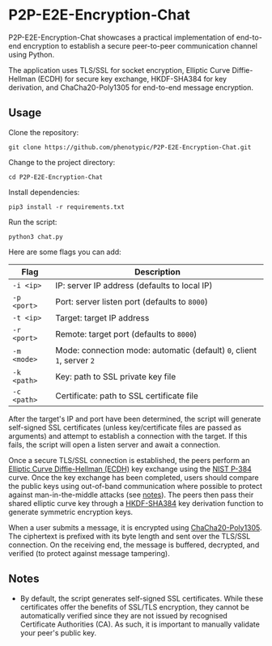 # P2P-E2E-Encryption-Chat

P2P-E2E-Encryption-Chat showcases a practical implementation of end-to-end encryption to establish a secure peer-to-peer communication channel using Python.

The application uses TLS/SSL for socket encryption, Elliptic Curve Diffie-Hellman (ECDH) for secure key exchange, HKDF-SHA384 for key derivation, and ChaCha20-Poly1305 for end-to-end message encryption.

## Usage

Clone the repository:
```
git clone https://github.com/phenotypic/P2P-E2E-Encryption-Chat.git
```

Change to the project directory:
```
cd P2P-E2E-Encryption-Chat
```

Install dependencies:
```
pip3 install -r requirements.txt
```

Run the script:
```
python3 chat.py
```

Here are some flags you can add:

| Flag | Description |
| --- | --- |
| `-i <ip>` | IP: server IP address (defaults to local IP) |
| `-p <port>` | Port: server listen port (defaults to `8000`) |
| `-t <ip>` | Target: target IP address |
| `-r <port>` | Remote: target port (defaults to `8000`) |
| `-m <mode>` | Mode: connection mode: automatic (default) `0`, client `1`, server `2` |
| `-k <path>` | Key: path to SSL private key file |
| `-c <path>` | Certificate: path to SSL certificate file |

After the target's IP and port have been determined, the script will generate self-signed SSL certificates (unless key/certificate files are passed as arguments) and attempt to establish a connection with the target. If this fails, the script will open a listen server and await a connection.

Once a secure TLS/SSL connection is established, the peers perform an [Elliptic Curve Diffie-Hellman (ECDH)](https://cryptobook.nakov.com/asymmetric-key-ciphers/ecc-encryption-decryption) key exchange using the [NIST P-384](https://en.wikipedia.org/wiki/P-384) curve. Once the key exchange has been completed, users should compare the public keys using out-of-band communication where possible to protect against man-in-the-middle attacks (see [notes](#notes)). The peers then pass their shared elliptic curve key through a [HKDF-SHA384](https://en.wikipedia.org/wiki/HKDF) key derivation function to generate symmetric encryption keys.

When a user submits a message, it is encrypted using [ChaCha20-Poly1305](https://en.wikipedia.org/wiki/ChaCha20-Poly1305). The ciphertext is prefixed with its byte length and sent over the TLS/SSL connection. On the receiving end, the message is buffered, decrypted, and verified (to protect against message tampering).

## Notes

- By default, the script generates self-signed SSL certificates. While these certificates offer the benefits of SSL/TLS encryption, they cannot be automatically verified since they are not issued by recognised Certificate Authorities (CA). As such, it is important to manually validate your peer's public key.
